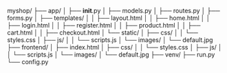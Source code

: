 
myshop/
├── app/
│   ├── __init__.py
│   ├── models.py
│   ├── routes.py
│   ├── forms.py
│   ├── templates/
│   │   ├── layout.html
│   │   ├── home.html
│   │   ├── login.html
│   │   ├── register.html
│   │   ├── product.html
│   │   ├── cart.html
│   │   ├── checkout.html
│   └── static/
│       ├── css/
│       │   └── styles.css
│       ├── js/
│       │   └── scripts.js
│       └── images/
│           └── default.jpg
├── frontend/
│   ├── index.html
│   ├── css/
│   │   └── styles.css
│   ├── js/
│   │   └── scripts.js
│   └── images/
│       └── default.jpg
├── venv/
├── run.py
└── config.py


